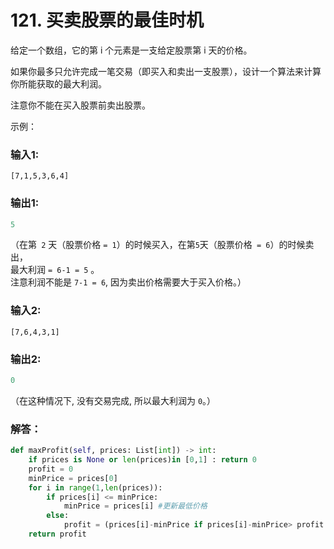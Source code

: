 # 121. 买卖股票的最佳时机  

给定一个数组，它的第 i 个元素是一支给定股票第 i 天的价格。

如果你最多只允许完成一笔交易（即买入和卖出一支股票），设计一个算法来计算你所能获取的最大利润。

注意你不能在买入股票前卖出股票。

示例：  

### 输入1:   
`[7,1,5,3,6,4]` 

### 输出1:  
```Python
5
```
（在第` 2` 天（股票价格 `= 1`）的时候买入，在第` 5 `天（股票价格` = 6`）的时候卖出，  
最大利润 `= 6-1 = 5` 。  
注意利润不能是 `7-1 = 6`, 因为卖出价格需要大于买入价格。）

### 输入2:   
`[7,6,4,3,1]`

### 输出2:  
```Python
0
```
（在这种情况下, 没有交易完成, 所以最大利润为 `0`。）

### 解答：  

```Python
def maxProfit(self, prices: List[int]) -> int:
    if prices is None or len(prices)in [0,1] : return 0
    profit = 0
    minPrice = prices[0]
    for i in range(1,len(prices)):
        if prices[i] <= minPrice:
            minPrice = prices[i] #更新最低价格
        else:
            profit = (prices[i]-minPrice if prices[i]-minPrice> profit else profit) #更新最大利润
    return profit
```
